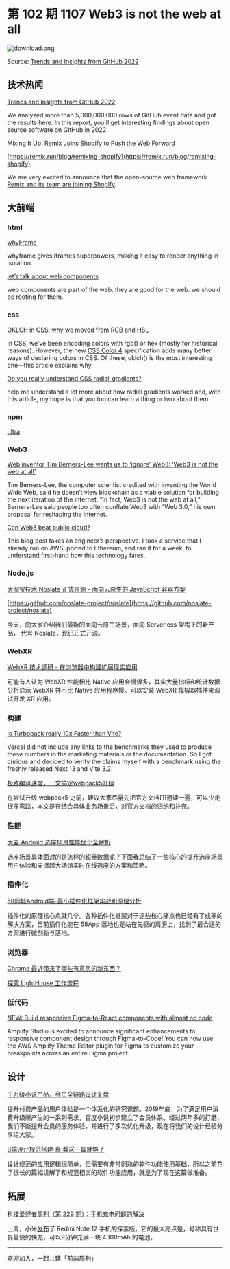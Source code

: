 # 第 102 期 1107 Web3 is not the web at all
![download.png](https://cdn.nlark.com/yuque/0/2022/png/85771/1667779576455-5bd6e6c5-4211-40b0-a89b-b976cbb926b5.png#averageHue=%233a3e45&clientId=u19a5c3f9-02ec-4&crop=0&crop=0&crop=1&crop=1&from=ui&height=379&id=u9d4603b6&margin=%5Bobject%20Object%5D&name=download.png&originHeight=630&originWidth=1018&originalType=binary&ratio=1&rotation=0&showTitle=false&size=79137&status=done&style=none&taskId=u3041d5d7-c7e1-4897-a1e0-8c55c7fa11d&title=&width=613)

Source: [Trends and Insights from GitHub 2022](https://ossinsight.io/2022)

## 技术热闻
[Trends and Insights from GitHub 2022](https://ossinsight.io/2022)

We analyzed more than 5,000,000,000 rows of GitHub event data and got the results here. In this report, you'll get interesting findings about open source software on GitHub in 2022.

[Mixing It Up: Remix Joins Shopify to Push the Web Forward](https://shopify.engineering/remix-joins-shopify)

[https://remix.run/blog/remixing-shopify](https://remix.run/blog/remixing-shopify)

We are very excited to announce that the open-source web framework [Remix and its team are joining Shopify](https://remix.run/blog/remixing-shopify).

## 大前端
### html
[whyFrame](https://whyframe.dev/)

whyframe gives iframes superpowers, making it easy to render anything in isolation.

[let’s talk about web components](https://bradfrost.com/blog/post/lets-talk-about-web-components/)

web components are part of the web. they are good for the web. we should be rooting for them.

### css
[OKLCH in CSS: why we moved from RGB and HSL](https://evilmartians.com/chronicles/oklch-in-css-why-quit-rgb-hsl)

In CSS, we’ve been encoding colors with rgb() or hex (mostly for historical reasons). However, the new [CSS Color 4](https://www.w3.org/TR/css-color-4/) specification adds many better ways of declaring colors in CSS. Of these, oklch() is the most interesting one—this article explains why.

[Do you really understand CSS radial-gradients?](https://patrickbrosset.com/articles/2022-10-24-do-you-really-understand-CSS-radial-gradients)

help me understand a lot more about how radial gradients worked and, with this article, my hope is that you too can learn a thing or two about them.

### npm
[ultra](https://ultrapkg.dev/)

### Web3
[Web inventor Tim Berners-Lee wants us to ‘ignore’ Web3: ‘Web3 is not the web at all’](https://www.cnbc.com/2022/11/04/web-inventor-tim-berners-lee-wants-us-to-ignore-web3.html)

Tim Berners-Lee, the computer scientist credited with inventing the World Wide Web, said he doesn’t view blockchain as a viable solution for building the next iteration of the internet. “In fact, Web3 is not the web at all,” Berners-Lee said people too often conflate Web3 with “Web 3.0,” his own proposal for reshaping the internet.

[Can Web3 beat public cloud?](https://blog.scottlogic.com/2022/10/31/can-web3-beat-the-cloud.html)

This blog post takes an engineer’s perspective. I took a service that I already run on AWS, ported to Ethereum, and ran it for a week, to understand first-hand how this technology fares.

### Node.js
[大淘宝技术 Noslate 正式开源 - 面向云原生的 JavaScript 容器方案](https://mp.weixin.qq.com/s/pfqGBzDmawl58qyq7W7_UQ)

[https://github.com/noslate-project/noslate](https://github.com/noslate-project/noslate)

今天，向大家介绍我们最新的面向云原生场景，面向 Serverless 架构下的新产品， 代号 Noslate，现已正式开源。

### WebXR
[WebXR 技术调研 - 在浏览器中构建扩展现实应用](https://mp.weixin.qq.com/s/i9uduikZQbwLegIqasyRJA)

可能有人认为 WebXR 性能相比 Native 应用会慢很多，其实大量指标和统计数据分析显示 WebXR 并不比 Native 应用程序慢。可以安装 WebXR 模拟器插件来调试开发 XR 应用。

### 构建
[Is Turbopack really 10x Faster than Vite?](https://github.com/yyx990803/vite-vs-next-turbo-hmr/discussions/8)

Vercel did not include any links to the benchmarks they used to produce these numbers in the marketing materials or the documentation. So I got curious and decided to verify the claims myself with a benchmark using the freshly released Next 13 and Vite 3.2.

[极致编译速度，一文搞定webpack5升级](https://mp.weixin.qq.com/s/t2c1z-xN4p3-BN2Jnibj3Q)

在尝试升级 webpack5 之前，建议大家尽量先把官方文档[1]通读一遍，可以少走很多弯路，本文是在结合具体业务场景后，对官方文档的归纳和补充。

### 性能
[大麦 Android 选座场景性能优化全解析](https://mp.weixin.qq.com/s/9Kq2YJqYbH_6cBkMRwW4mQ)

选座场景具体面对的是怎样的超量数据呢？下面我总结了一些核心的提升选座场景用户体验和支撑超大场馆实时在线选座的方案和策略。

### 插件化
[58同城Android端-最小插件化框架实战和原理分析](https://mp.weixin.qq.com/s/zKpjaHPMjKYjqBd4co4Itg)

插件化的原理核心点就几个。各种插件化框架对于这些核心痛点也已经有了成熟的解决方案，目前插件化能在 58App 落地也是站在先驱的肩膀上，找到了最合适的方案进行微创新与落地。

### 浏览器
[Chrome 最近带来了哪些有意思的新东西？](https://mp.weixin.qq.com/s/6Rr1UfMTa-Y6H7_VAtv0aw)

[探究 LightHouse 工作流程](https://mp.weixin.qq.com/s/DUZUHataXTSX_1uvInJcnA)

### 低代码
[NEW: Build responsive Figma-to-React components with almost no code](https://aws.amazon.com/blogs/mobile/new-build-responsive-figma-to-react-components-with-almost-no-code/)

Amplify Studio is excited to announce significant enhancements to responsive component design through Figma-to-Code! You can now use the AWS Amplify Theme Editor plugin for Figma to customize your breakpoints across an entire Figma project.

## 设计
[千万级小说产品，会员全链路设计复盘](https://mp.weixin.qq.com/s/l3hxnqFNTJ-In3H91eu_Lw)

提升付费产品的用户体验是一个体系化的研究课题。2019年底，为了满足用户消费升级所产生的一系列需求，百度小说初步建立了会员体系。经过两年多的打磨，我们不断提升会员的服务体验，并进行了多次优化升级，现在将我们的设计经验分享给大家。

[B端设计规范搭建·真·看这一篇就够了](https://mp.weixin.qq.com/s/OUWd9aX0sJRSnsfBqSwQnw)

设计规范的应用逻辑很简单，但需要有非常娴熟的软件功能使用基础，所以之前花了很长的篇幅讲解了和规范相关的软件功能应用，就是为了现在这篇做准备。

## 拓展
[科技爱好者周刊（第 229 期）：手机充电问题的解决](http://www.ruanyifeng.com/blog/2022/11/weekly-issue-229.html)

上周，小米[发布](https://m.21jingji.com/article/20221027/herald/c4b4fa8fa8962a50fa416fccf43dacaf.html)了 Redmi Note 12 手机的探索版。它的最大亮点是，号称具有世界最快的快充，可以9分钟充满一块 4300mAh 的电池。

---

欢迎加入，一起共建「前端周刊」

